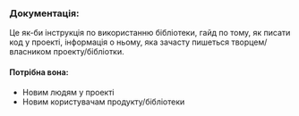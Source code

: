 ### Документація:
Це як-би інструкція по використанню бібліотеки, гайд по тому, як писати код у проекті, інформація о ньому, яка зачасту пишеться творцем/власником проекту/бібліотки.
#### Потрібна вона:
- Новим людям у проекті
- Новим користувачам продукту/бібліотеки